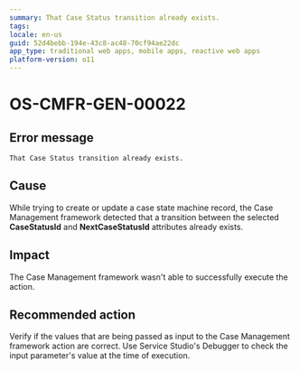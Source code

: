 ```yaml
---
summary: That Case Status transition already exists.
tags:
locale: en-us
guid: 52d4bebb-194e-43c8-ac48-70cf94ae22dc
app_type: traditional web apps, mobile apps, reactive web apps
platform-version: o11
---
```


# OS-CMFR-GEN-00022

## Error message

`That Case Status transition already exists.`

## Cause

While trying to create or update a case state machine record, the Case Management framework detected that a transition between the selected **CaseStatusId** and **NextCaseStatusId** attributes already exists.

## Impact

The Case Management framework wasn't able to successfully execute the action.

## Recommended action

Verify if the values that are being passed as input to the Case Management framework action are correct. Use Service Studio's Debugger to check the input parameter's value at the time of execution.
